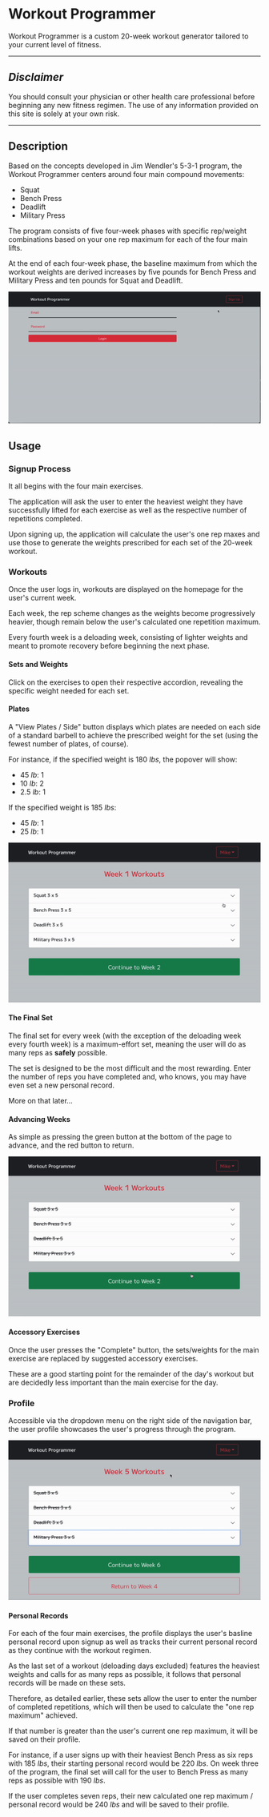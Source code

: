 # Workout Programmer

Workout Programmer is a custom 20-week workout generator tailored to your current level of fitness.

***

## *Disclaimer*

You should consult your physician or other health care professional before beginning any new fitness regimen. The use of any information provided on this site is solely at your own risk.

***

## Description

Based on the concepts developed in Jim Wendler's 5-3-1 program, the Workout Programmer centers around four main compound movements: 

* Squat
* Bench Press
* Deadlift
* Military Press

The program consists of five four-week phases with specific rep/weight combinations based on your one rep maximum for each of the four main lifts. 

At the end of each four-week phase, the baseline maximum from which the workout weights are derived increases by five pounds for Bench Press and Military Press and ten pounds for Squat and Deadlift.

![Signup process](gif/signup.gif)

## Usage

### Signup Process

It all begins with the four main exercises.

The application will ask the user to enter the heaviest weight they have successfully lifted for each exercise as well as the respective number of repetitions completed.

Upon signing up, the application will calculate the user's one rep maxes and use those to generate the weights prescribed for each set of the 20-week workout.

### Workouts

Once the user logs in, workouts are displayed on the homepage for the user's current week. 

Each week, the rep scheme changes as the weights become progressively heavier, though remain below the user's calculated one repetition maximum. 

Every fourth week is a deloading week, consisting of lighter weights and meant to promote recovery before beginning the next phase.

#### Sets and Weights

Click on the exercises to open their respective accordion, revealing the specific weight needed for each set.

#### Plates

A "View Plates / Side" button displays which plates are needed on each side of a standard barbell to achieve the prescribed weight for the set (using the fewest number of plates, of course).

For instance, if the specified weight is 180 *lbs*, the popover will show:

* 45 *lb*: 1
* 10 *lb*: 2
* 2.5 *lb*: 1

If the specified weight is 185 *lbs*:

* 45 *lb*: 1
* 25 *lb*: 1

![Navigating workout](gif/workout.gif)

#### The Final Set

The final set for every week (with the exception of the deloading week every fourth week) is a maximum-effort set, meaning the user will do as many reps as **safely** possible. 

The set is designed to be the most difficult and the most rewarding. Enter the number of reps you have completed and, who knows, you may have even set a new personal record. 

More on that later...

#### Advancing Weeks

As simple as pressing the green button at the bottom of the page to advance, and the red button to return.

![Changing weeks](gif/weeks.gif)

#### Accessory Exercises

Once the user presses the "Complete" button, the sets/weights for the main exercise are replaced by suggested accessory exercises. 

These are a good starting point for the remainder of the day's workout but are decidedly less important than the main exercise for the day.

### Profile

Accessible via the dropdown menu on the right side of the navigation bar, the user profile showcases the user's progress through the program.

![User profile](gif/profile.gif)

#### Personal Records

For each of the four main exercises, the profile displays the user's basline personal record upon signup as well as tracks their current personal record as they continue with the workout regimen.

As the last set of a workout (deloading days excluded) features the heaviest weights and calls for as many reps as possible, it follows that personal records will be made on these sets.

Therefore, as detailed earlier, these sets allow the user to enter the number of completed repetitions, which will then be used to calculate the "one rep maximum" achieved.

If that number is greater than the user's current one rep maximum, it will be saved on their profile.

For instance, if a user signs up with their heaviest Bench Press as six reps with 185 *lbs*, their starting personal record would be 220 *lbs*. On week three of the program, the final set will call for the user to Bench Press as many reps as possible with 190 *lbs*.

If the user completes seven reps, their new calculated one rep maximum / personal record would be 240 *lbs* and will be saved to their profile. 

